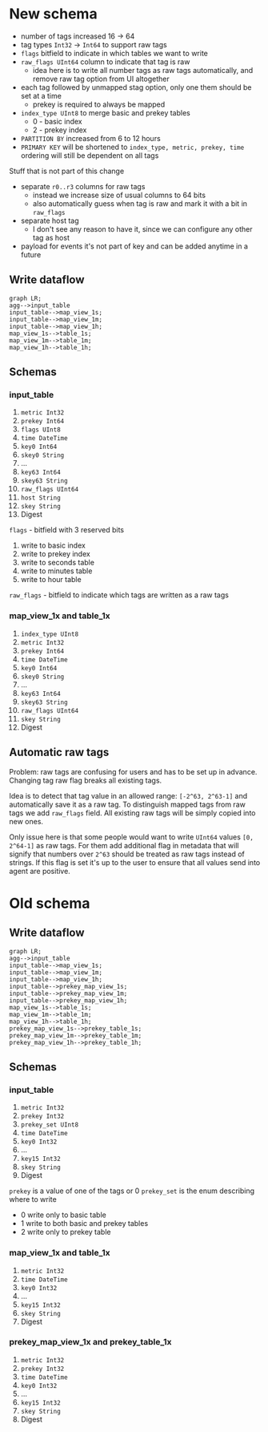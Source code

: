 # New schema

- number of tags increased 16 -> 64
- tag types `Int32` -> `Int64` to support raw tags
- `flags` bitfield to indicate in which tables we want to write
- `raw_flags UInt64` column to indicate that tag is raw
	- idea here is to write all number tags as raw tags automatically, and remove raw tag option from UI altogether
- each tag followed by unmapped stag option, only one them should be set at a time
	- prekey is required to always be mapped
- `index_type UInt8` to merge basic and prekey tables
	- 0 - basic index
	- 2 - prekey index
- `PARTITION BY` increased from 6 to 12 hours
- `PRIMARY KEY` will be shortened to `index_type, metric, prekey, time` ordering will still be dependent on all tags

Stuff that is not part of this change
- separate `r0..r3` columns for raw tags
	- instead we increase size of usual columns to 64 bits
	- also automatically guess when tag is raw and mark it with a bit in `raw_flags`
- separate host tag
	- I don't see any reason to have it, since we can configure any other tag as host
- payload for events it's not part of key and can be added anytime in a future

## Write dataflow
```mermaid  
graph LR;
agg-->input_table
input_table-->map_view_1s;
input_table-->map_view_1m;
input_table-->map_view_1h;
map_view_1s-->table_1s;
map_view_1m-->table_1m;
map_view_1h-->table_1h;
```
## Schemas
### input_table
1. `metric Int32`
2. `prekey Int64`
3. `flags UInt8`
4. `time DateTime`
5. `key0 Int64`
6. `skey0 String`
7. ...
8. `key63 Int64`
9. `skey63 String`
10. `raw_flags UInt64`
11. `host String`
12. `skey String`
13. Digest

`flags` - bitfield with 3 reserved bits
1. write to basic index
2. write to prekey index
3. write to seconds table
4. write to minutes table
5. write to hour table

`raw_flags`  - bitfield to indicate which tags are written as a raw tags

### map_view_1x and table_1x
1. `index_type UInt8`
2. `metric Int32`
3. `prekey Int64`
4. `time DateTime`
5. `key0 Int64`
6. `skey0 String`
7. ...
8. `key63 Int64`
9. `skey63 String`
10. `raw_flags UInt64`
10. `skey String`
11. Digest

## Automatic raw tags
Problem: raw tags are confusing for users and has to be set up in advance. Changing tag  raw flag breaks all existing tags.

Idea is to detect that tag value in an allowed range: `[-2^63, 2^63-1]`  and automatically save it as a raw tag. To distinguish mapped tags from raw tags we add `raw_flags` field. 
All existing raw tags will be simply copied into new ones.

Only issue here is that some people would want to write `UInt64` values  `[0, 2^64-1]`  as raw tags. For them add additional flag in metadata that will signify that numbers over `2^63` should be treated as raw tags instead of strings. If this flag is set it's up to the user to ensure that all values send into agent are positive.

# Old schema

## Write dataflow

```mermaid  
graph LR;
agg-->input_table
input_table-->map_view_1s;
input_table-->map_view_1m;
input_table-->map_view_1h;
input_table-->prekey_map_view_1s;
input_table-->prekey_map_view_1m;
input_table-->prekey_map_view_1h;
map_view_1s-->table_1s;
map_view_1m-->table_1m;
map_view_1h-->table_1h;
prekey_map_view_1s-->prekey_table_1s;
prekey_map_view_1m-->prekey_table_1m;
prekey_map_view_1h-->prekey_table_1h;
```
## Schemas

### input_table
1. `metric Int32`
2. `prekey Int32`
3. `prekey_set UInt8`
4. `time DateTime`
5. `key0 Int32`
6. ...
7. `key15 Int32`
8. `skey String`
9. Digest

`prekey` is a value of one of the tags or 0
`prekey_set` is the enum describing where to write
- 0 write only to basic table
- 1 write to both basic and prekey tables
- 2 write only to prekey table


### map_view_1x and table_1x
1. `metric Int32`
2. `time DateTime`
3. `key0 Int32`
4. ...
5. `key15 Int32`
6. `skey String`
7. Digest

### prekey_map_view_1x and prekey_table_1x
1. `metric Int32`
2. `prekey Int32`
3. `time DateTime`
4. `key0 Int32`
5. ...
6. `key15 Int32`
7. `skey String`
8. Digest


